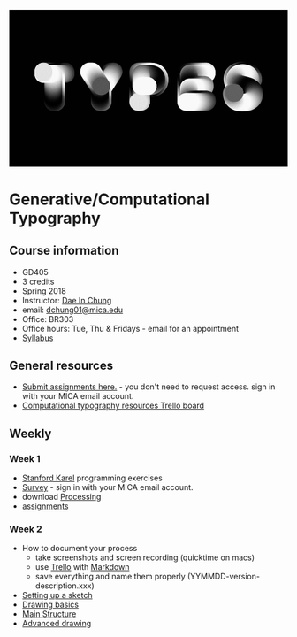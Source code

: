 ![type](images/type-anim.gif)

# Generative/Computational Typography

## Course information
- GD405
- 3 credits
- Spring 2018
- Instructor: [Dae In Chung](http://paperdove.com)
- email: [dchung01@mica.edu](mailto:dchung01@mica.edu)
- Office: BR303
- Office hours: Tue, Thu & Fridays - email for an appointment
- [Syllabus](files/MICA-18SP-GenType-Syllabus.pdf)

## General resources
- [Submit assignments here.](https://drive.google.com/drive/folders/11t0H6FQ7-p-8r-f7UgTzNdKfTzrla2VR?usp=sharing) - you don't need to request access. sign in with your MICA email account.
- [Computational typography resources Trello board](https://trello.com/b/1P0cgPsv/computational-typography-resources)

## Weekly
### Week 1
- [Stanford Karel](http://stanford.edu/%7Ecpiech/karel/learn.html) programming exercises
- [Survey](https://goo.gl/forms/RP3SSk7o9McPhvr53) - sign in with your MICA email account.
- download [Processing](http://processing.org)
- [assignments](lectures/w1-assignments.md)

### Week 2
- How to document your process
  - take screenshots and screen recording (quicktime on macs)
  - use [Trello](http://trello.com) with [Markdown](http://help.trello.com/article/821-using-markdown-in-trello)
  - save everything and name them properly (YYMMDD-version-description.xxx)
- [Setting up a sketch](lectures/w2-setting-up-sketch.md)
- [Drawing basics](lectures/w2-drawing-basics.md) 
- [Main Structure](lectures/w2-main-structure.md)
- [Advanced drawing](lectures/w2-drawing-advanced.md)

<!--
- [assignments](lectures/w2/w2-assignments.md)

### Week 3
- [Variables](lectures/w3/variables.md)
- [Arithmetic](lectures/w3/arithmetic.md)
- [Randomness](lectures/w3/randomness.md)
- [Type functions](lectures/w2/type-functions.md)
- [Type Setting - function and transformation](lectures/w3/type-setting.md)
- [assignments](lectures/w3/w3-assignments.md)

### Week 4
- [How to export to Image formats](lectures/w4/image-export.md)
- [How to export to SVG](lectures/w4/vector-export.md)
- [Conditionals](lectures/w4/conditionals.md)
- [Type Setting - page setting](lectures/w4/type-setting-conditionals.md)
- [assignments](lectures/w4/w4-assignments.md)

### Week 5
- [Converting p5 to Processing (Incomplete Guide)](lectures/w5/convert-p5-to-processing.md)
- Download [example files](files/pdf-saving-in-processing.zip) for saving PDF in Processing.
- Printing at [Art Tech Center](https://www.mica.edu/Academic_Services_and_Libraries/Technology_Systems_and_Services/Technology_Facilities/Art_Tech_Center.html)
- [assignments](lectures/w5/w5-assignments.md)

### Week 6
- Loops
- Pattern making basics: [examples](http://codepen.io/collection/AyaKxK/)
- [Typographic patterns](lectures/w6/type-patterns.md)
- [assignments](lectures/w6/w6-assignments.md)

### Week 7
- [Problems with your code?](lectures/w7/problem-solving-tips.md)
- [Motion](lectures/w7/motion.md)
- [Trigonometry](lectures/w7/trigonometry.md)
- [Interpolation](lectures/w7/interpolation.md)
- [assignments](lectures/w7/w7-assignments.md)

### Week 8
- [Objects](lectures/w8/object.md)
- [Glyph object](lectures/w8/object-glyph.md)
- [assignments](lectures/w8/w8-assignments.md)

### Week 9
*No class - Spring Break*

### Week 10
- Object review: [here](http://codepen.io/cdaein/pen/wJmMpp) and [here](http://codepen.io/cdaein/pen/QpmNOe)
- [assignments](lectures/w10/w10-assignments.md)

### Week 11
- Present the Interactive Type Poster
- [Array](lectures/w11/arrays.md)
- [Type Setting with Array](lectures/w11/array-type-setting.md)
- [Final project brief](lectures/w11/final-project.md)

### Week 12
- [assingments](lectures/w12/w12-assignments.md)

### Week 14

- [animation transition example](http://codepen.io/cdaein/pen/gWadZG)

-->
